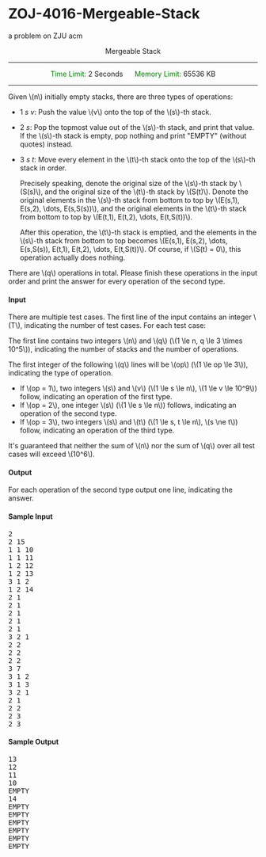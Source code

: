 # ZOJ-4016-Mergeable-Stack
a problem on ZJU acm


<center><span class="bigProblemTitle">Mergeable Stack</span></center>
            <hr>
            <center>
                <font color="green">Time Limit: </font> 2 Seconds
                &nbsp;&nbsp;&nbsp;&nbsp;
                <font color="green">Memory Limit: </font> 65536 KB
            </center>
            <hr>
            <p>Given \(n\) initially empty stacks, there are three types of operations:</p>

<ul>
  <li><p>1 <var>s</var> <var>v</var>: Push the value \(v\) onto the top of the \(s\)-th stack.</p></li>
  <li><p>2 <var>s</var>: Pop the topmost value out of the \(s\)-th stack, and print that value. If the \(s\)-th stack is empty, pop nothing and print "EMPTY" (without quotes) instead.</p></li>
  <li>
    <p>3 <var>s</var> <var>t</var>: Move every element in the \(t\)-th stack onto the top of the \(s\)-th stack in order.</p>
    <p>Precisely speaking, denote the original size of the \(s\)-th stack by \(S(s)\), and the original size of the \(t\)-th stack by \(S(t)\). Denote the original elements in the \(s\)-th stack from bottom to top by \(E(s,1), E(s,2), \dots, E(s,S(s))\), and the original elements in the \(t\)-th stack from bottom to top by \(E(t,1), E(t,2), \dots, E(t,S(t))\).</p>
    <p>After this operation, the \(t\)-th stack is emptied, and the elements in the \(s\)-th stack from bottom to top becomes \(E(s,1), E(s,2), \dots, E(s,S(s)), E(t,1), E(t,2), \dots, E(t,S(t))\). Of course, if \(S(t) = 0\), this operation actually does nothing.</p>
  </li>
</ul>

<p>There are \(q\) operations in total. Please finish these operations in the input order and print the answer for every operation of the second type.</p>

<h4>Input</h4>

<p>There are multiple test cases. The first line of the input contains an integer \(T\), indicating the number of test cases. For each test case:</p>

<p>The first line contains two integers \(n\) and \(q\) (\(1 \le n, q \le 3 \times 10^5\)), indicating the number of stacks and the number of operations.</p>

<p>The first integer of the following \(q\) lines will be \(op\) (\(1 \le op \le 3\)), indicating the type of operation.</p>

<ul>
  <li>If \(op = 1\), two integers \(s\) and \(v\) (\(1 \le s \le n\), \(1 \le v \le 10^9\)) follow, indicating an operation of the first type.</li>
  <li>If \(op = 2\), one integer \(s\) (\(1 \le s \le n\)) follows, indicating an operation of the second type.</li>
  <li>If \(op = 3\), two integers \(s\) and \(t\) (\(1 \le s, t \le n\), \(s \ne t\)) follow, indicating an operation of the third type.</li>
</ul>

<p>It's guaranteed that neither the sum of \(n\) nor the sum of \(q\) over all test cases will exceed \(10^6\).</p>

<h4>Output</h4>

<p>For each operation of the second type output one line, indicating the answer.</p>

<h4>Sample Input</h4>
<pre>2
2 15
1 1 10
1 1 11
1 2 12
1 2 13
3 1 2
1 2 14
2 1
2 1
2 1
2 1
2 1
3 2 1
2 2
2 2
2 2
3 7
3 1 2
3 1 3
3 2 1
2 1
2 2
2 3
2 3
</pre>

<h4>Sample Output</h4>
<pre>13
12
11
10
EMPTY
14
EMPTY
EMPTY
EMPTY
EMPTY
EMPTY
EMPTY
</pre>